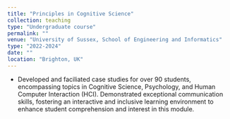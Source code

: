 ```yaml
---
title: "Principles in Cognitive Science"
collection: teaching
type: "Undergraduate course"
permalink: ""
venue: "University of Sussex, School of Engineering and Informatics"
type: "2022-2024"
date: ""
location: "Brighton, UK"
---
```


- Developed and faciliated case studies for over 90 students, encompassing topics in  Cognitive Science, Psychology, and Human Computer Interaction (HCI). Demonstrated exceptional communication skills, fostering an interactive and inclusive learning environment to enhance student comprehension and interest in this module.
